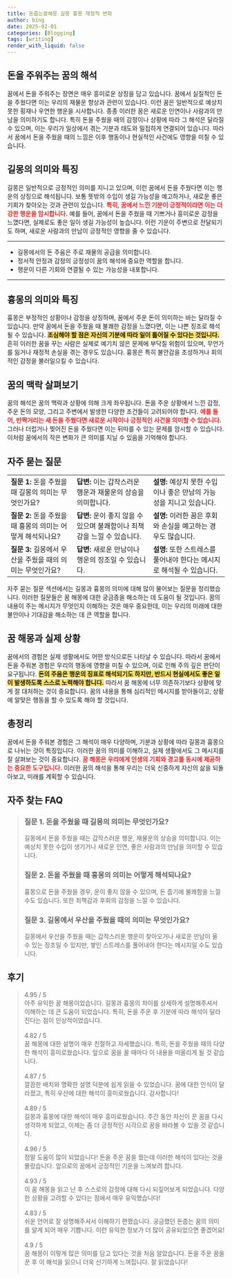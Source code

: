 ```yaml
---
title: 돈줍는꿈해몽 길몽 흉몽 재정적 변화
author: bing
date: 2025-02-01
categories: [Blogging]
tags: [writing]
render_with_liquid: false
---
```



<h2 id='돈을 주워주는 꿈의 해석'>돈을 주워주는 꿈의 해석</h2>

<p>꿈에서 돈을 주워주는 장면은 매우 흥미로운 상징을 담고 있습니다. 꿈에서 실질적인 돈을 주웠다면 이는 우리의 재물운 향상과 관련이 있습니다. 이런 꿈은 일반적으로 예상치 못한 횡재나 우연한 행운을 시사합니다. 종종 이러한 꿈은 새로운 인연이나 사람과의 만남을 의미하기도 합니다. 특히 돈을 주웠을 때의 감정이나 상황에 따라 그 해석은 달라질 수 있으며, 이는 우리가 일상에서 겪는 기분과 태도와 밀접하게 연결되어 있습니다. 따라서 꿈에서 돈을 주웠을 때의 느낌은 이후 행동이나 현실적인 사건에도 영향을 미칠 수 있습니다.</p>

<h2 id='길몽의 의미와 특징'>길몽의 의미와 특징</h2>

<p>길몽은 일반적으로 긍정적인 의미를 지니고 있으며, 이런 꿈에서 돈을 주웠다면 이는 행운의 상징으로 해석됩니다. 보통 뜻밖의 수입이 생길 가능성을 예고하거나, 새로운 좋은 기회가 찾아오는 것과 관련이 있습니다. <b><span style="color: #ee2323;">특히, 꿈에서 느낀 기분이 긍정적이라면 이는 더 강한 행운을 암시합니다.</span></b> 예를 들어, 꿈에서 돈을 주웠을 때 기쁘거나 흥미로운 감정을 느꼈다면, 실제로도 좋은 일이 생길 가능성이 높습니다. 이런 기운이 주변으로 전달되기도 하며, 새로운 사람과의 만남이 긍정적인 영향을 줄 수 있습니다.</p>

<hr />

<ul>
    <li>길몽에서의 돈 주움은 주로 재물의 공급을 의미합니다.</li>
    <li>정서적 안정과 감정의 긍정성이 꿈의 해석에 중요한 역할을 합니다.</li>
    <li>행운이 다른 기회와 연결될 수 있는 가능성을 내포합니다.</li>
</ul>

<hr />

<h2 id='흉몽의 의미와 특징'>흉몽의 의미와 특징</h2>

<p>흉몽은 부정적인 상황이나 감정을 상징하며, 꿈에서 주운 돈이 의미하는 바는 달라질 수 있습니다. 만약 꿈에서 돈을 주웠을 때 불쾌한 감정을 느꼈다면, 이는 나쁜 징조로 해석될 수 있습니다. <b><span style="background-color: #ffe066;">조심해야 할 점은 자신의 기분에 따라 일이 틀어질 수 있다는 것입니다.</span></b> 흔히 이러한 꿈을 꾸는 사람은 실제로 예기치 않은 문제에 부닥칠 위험이 있으며, 무언가를 잃거나 재정적 손실을 겪는 경우도 있습니다. 흉몽은 특히 불안감을 조성하거나 회의적인 감정을 불러일으킬 수 있습니다.</p>

<h2 id='꿈의 맥락 살펴보기'>꿈의 맥락 살펴보기</h2>

<p>꿈의 해석은 꿈의 맥락과 상황에 의해 크게 좌우됩니다. 돈을 주운 상황에서 느낀 감정, 주운 돈의 모양, 그리고 주변에서 발생한 다양한 조건들이 고려되어야 합니다. <b><span style="color: #ee2323;">예를 들어, 반짝거리는 새 돈을 주웠다면 새로운 시작이나 긍정적인 사건을 의미할 수 있습니다.</span></b> 그러나 더럽거나 찢어진 돈을 주웠다면 이는 뒤따를 수 있는 문제를 암시할 수 있습니다. 이처럼 꿈에서의 작은 변화가 큰 의미를 지닐 수 있음을 기억해야 합니다.</p>

<h2 id='자주 묻는 질문'>자주 묻는 질문</h2>

<table>
    <tr>
        <td><b>질문 1:</b> 돈을 주웠을 때 길몽의 의미는 무엇인가요?</td>
        <td><b>답변:</b> 이는 갑작스러운 행운과 재물운의 상승을 의미합니다.</td>
        <td><b>설명:</b> 예상치 못한 수입이나 좋은 만남의 가능성을 지니고 있습니다.</td>
    </tr>
    <tr>
        <td><b>질문 2:</b> 돈을 주웠을 때 흉몽의 의미는 어떻게 해석되나요?</td>
        <td><b>답변:</b> 운이 좋지 않을 수 있으며 불쾌함이나 죄책감을 느낄 수 있습니다.</td>
        <td><b>설명:</b> 이러한 꿈은 후회와 손실을 예고하는 경우도 많습니다.</td>
    </tr>
    <tr>
        <td><b>질문 3:</b> 길몽에서 우산을 주웠을 때의 의미는 무엇인가요?</td>
        <td><b>답변:</b> 새로운 만남이나 행운의 징조일 수 있습니다.</td>
        <td><b>설명:</b> 또한 스트레스를 풀어내야 한다는 메시지로 해석될 수 있습니다.</td>
    </tr>
</table>

<p>자주 묻는 질문 섹션에서는 길몽과 흉몽의 의미에 대해 많이 물어보는 질문을 정리했습니다. 이러한 질문들은 꿈 해몽에 대한 궁금증을 해소하는 데 도움이 될 것입니다. 꿈의 내용이 주는 메시지가 무엇인지 이해하는 것은 매우 중요한데, 이는 우리의 미래에 대한 불안이나 기대감을 해소하는 데 큰 역할을 합니다.</p>

<h2 id='꿈 해몽과 실제 상황'>꿈 해몽과 실제 상황</h2>

<p>꿈에서의 경험은 실제 생활에서도 어떤 방식으로든 나타날 수 있습니다. 따라서 꿈에서 돈을 주워본 경험은 우리의 행동에 영향을 미칠 수 있으며, 이로 인해 주의 깊은 판단이 요구됩니다. <b><span style="background-color: #ffe066;">돈의 주움은 행운의 징표로 해석되기도 하지만, 반드시 현실에서도 좋은 일이 발생하도록 스스로 노력해야 합니다.</span></b> 따라서 꿈 해몽에 너무 의존하기보다 상황에 맞게 잘 대처하는 것이 중요합니다. 꿈의 내용을 통해 심리적인 메시지를 받아들이고, 상황에 알맞은 행동을 할 수 있도록 해야 할 것입니다.</p>

<h2 id='총정리'>총정리</h2>

<p>꿈에서 돈을 주워본 경험은 그 해석이 매우 다양하며, 기분과 상황에 따라 길몽과 흉몽으로 나뉘는 것이 특징입니다. 이러한 꿈의 의미를 이해하고, 실제 생활에서도 그 메시지를 잘 살펴보는 것이 중요합니다. <b><span style="color: #ee2323;">꿈 해몽은 우리에게 인생의 기회와 경고를 동시에 제공하는 중요한 도구입니다.</span></b> 이러한 꿈의 해석을 통해 우리는 더욱 신중하게 자신의 삶을 되돌아보고, 미래를 계획할 수 있습니다.</p>


<h2 id='자주_찾는_FAQ'>자주 찾는 FAQ</h2>
<div itemscope="" itemtype="https://schema.org/FAQPage"> 
<blockquote> 
<div itemscope="" itemprop="mainEntity" itemtype="https://schema.org/Question"> 
<h3 itemprop="name">질문 1. 돈을 주웠을 때 길몽의 의미는 무엇인가요?</h3> 
<div itemscope="" itemprop="acceptedAnswer" itemtype="https://schema.org/Answer"> 
<span itemprop="text"> 
<p>길몽에서 돈을 주웠을 때는 갑작스러운 행운, 재물운의 상승을 의미합니다. 이는 예상치 못한 수입이 생기거나 새로운 인연, 좋은 사람과의 만남을 의미할 수 있습니다.</p> 
</span> 
</div> 
</div> 
<div itemscope="" itemprop="mainEntity" itemtype="https://schema.org/Question"> 
<h3 itemprop="name">질문 2. 돈을 주웠을 때 흉몽의 의미는 어떻게 해석되나요?</h3> 
<div itemscope="" itemprop="acceptedAnswer" itemtype="https://schema.org/Answer"> 
<span itemprop="text"> 
<p>흉몽으로 돈을 주웠을 경우, 운이 좋지 않을 수 있으며, 돈 줍기에 불쾌함을 느낄 수도 있습니다. 또한 죄책감과 후회의 감정을 느낄 수 있습니다.</p> 
</span> 
</div> 
</div> 
<div itemscope="" itemprop="mainEntity" itemtype="https://schema.org/Question"> 
<h3 itemprop="name">질문 3. 길몽에서 우산을 주웠을 때의 의미는 무엇인가요?</h3> 
<div itemscope="" itemprop="acceptedAnswer" itemtype="https://schema.org/Answer"> 
<span itemprop="text"> 
<p>길몽에서 우산을 주웠을 때는 갑작스러운 행운이 찾아오거나 새로운 만남이 올 수 있는 징조일 수 있지만, 쌓인 스트레스를 풀어내야 한다는 메시지일 수도 있습니다.</p> 
</span> 
</div> 
</div> 
</blockquote> 
</div>
<h2 id='후기'>후기</h2>
<div itemscope itemtype="https://schema.org/Product">
  <blockquote>
  <div itemprop="review" itemscope itemtype="https://schema.org/Review">
      <div itemprop="reviewRating" itemscope itemtype="https://schema.org/Rating"> <span itemprop="ratingValue">4.95</span> / <span itemprop="bestRating">5</span> </div>
      <span itemprop="reviewBody">아주 유익한 꿈 해몽이었습니다. 길몽과 흉몽의 차이를 상세하게 설명해주셔서 이해하는 데 큰 도움이 되었습니다. 특히, 돈을 주운 후 기분에 따라 해석이 달라진다는 점이 인상적이었습니다.</span>
  </div>
  <br>
  <div itemprop="review" itemscope itemtype="https://schema.org/Review">
      <div itemprop="reviewRating" itemscope itemtype="https://schema.org/Rating"> <span itemprop="ratingValue">4.82</span> / <span itemprop="bestRating">5</span> </div>
      <span itemprop="reviewBody">꿈 해몽에 대한 설명이 매우 친절하고 자세했습니다. 특히, 돈을 주웠을 때의 다양한 해석이 흥미로웠습니다. 앞으로 꿈을 꿀 때마다 이 내용을 떠올리게 될 것 같습니다.</span>
  </div>
  <br>
  <div itemprop="review" itemscope itemtype="https://schema.org/Review">
      <div itemprop="reviewRating" itemscope itemtype="https://schema.org/Rating"> <span itemprop="ratingValue">4.87</span> / <span itemprop="bestRating">5</span> </div>
      <span itemprop="reviewBody">깔끔한 배치와 명확한 설명 덕분에 쉽게 읽을 수 있었습니다. 꿈에 대한 인식이 달라졌고, 특히 우산에 대한 해석이 흥미로웠습니다. 감사합니다!</span>
  </div>
  <br>
  <div itemprop="review" itemscope itemtype="https://schema.org/Review">
      <div itemprop="reviewRating" itemscope itemtype="https://schema.org/Rating"> <span itemprop="ratingValue">4.89</span> / <span itemprop="bestRating">5</span> </div>
      <span itemprop="reviewBody">길몽과 흉몽에 대한 해석이 매우 흥미로웠습니다. 주간 동안 자신이 꾼 꿈을 다시 생각하게 되었고, 이제는 좀 더 긍정적인 시각으로 꿈을 바라볼 수 있을 것 같습니다.</span>
  </div>
  <br>
  <div itemprop="review" itemscope itemtype="https://schema.org/Review">
      <div itemprop="reviewRating" itemscope itemtype="https://schema.org/Rating"> <span itemprop="ratingValue">4.96</span> / <span itemprop="bestRating">5</span> </div>
      <span itemprop="reviewBody">정말 도움이 많이 되었습니다! 돈을 주운 꿈을 꿨는데 이러한 해석이 있다는 것을 몰랐습니다. 앞으로의 꿈에서 긍정적인 기운을 느껴보려 합니다.</span>
  </div>
  <br>
  <div itemprop="review" itemscope itemtype="https://schema.org/Review">
      <div itemprop="reviewRating" itemscope itemtype="https://schema.org/Rating"> <span itemprop="ratingValue">4.93</span> / <span itemprop="bestRating">5</span> </div>
      <span itemprop="reviewBody">이 꿈 해몽을 읽고 난 후 스스로의 감정에 대해 다시 되짚어보게 되었습니다. 다양한 상황을 고려할 수 있다는 점에서 매우 유익했습니다!</span>
  </div>
  <br>
  <div itemprop="review" itemscope itemtype="https://schema.org/Review">
      <div itemprop="reviewRating" itemscope itemtype="https://schema.org/Rating"> <span itemprop="ratingValue">4.83</span> / <span itemprop="bestRating">5</span> </div>
      <span itemprop="reviewBody">쉬운 언어로 잘 설명해주셔서 이해하기 편했습니다. 궁금했던 돈줍는 꿈의 의미를 알게 되어 매우 기쁩니다. 이런 유익한 정보가 더 많이 공유되었으면 좋겠어요!</span>
  </div>
  <br>
  <div itemprop="review" itemscope itemtype="https://schema.org/Review">
      <div itemprop="reviewRating" itemscope itemtype="https://schema.org/Rating"> <span itemprop="ratingValue">4.9</span> / <span itemprop="bestRating">5</span> </div>
      <span itemprop="reviewBody">꿈 해몽이 이렇게 많은 의미를 담고 있다는 것을 처음 알았습니다. 돈을 주운 꿈을 꾼 후 이 해석을 읽으니 더욱 신기하게 느껴집니다. 잘 읽었습니다!</span>
  </div>
  <br>
  <div itemprop="review
